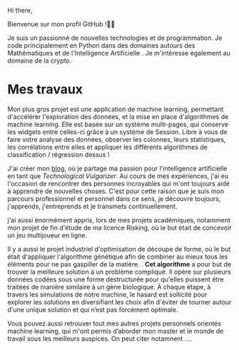 Hi there,

Bienvenue sur mon profil GitHub !👋🏼

Je suis un passionné de nouvelles technologies et de programmation. Je code principalement en Python  dans des domaines autours des Mathématiques  et de l'Intelligence Artificielle . Je m'intéresse également au domaine de la  crypto. 


# Mes travaux

Mon plus gros projet est une application de machine learning, permettant d'accélérer l'exploration des données, et la mise en place d'algorithmes de machine learning. Elle est basée sur un système multi-pages, qui conserve les widgets entre celles-ci grâce à un système de Session. Libre à vous de faire votre analyse des données, observer les colonnes, leurs statistiques, les corrélations entre elles et appliquer les différents algorithmes de classification  / régression dessus !

J'ai créer mon [blog](https://biggence.com/), où je partage ma passion pour l'intelligence artificielle en tant que *Technological Vulgarizer*.
Au cours de mes expériences, j'ai eu l'occasion de rencontrer des personnes incroyables qui m'ont toujours aidé à apprendre de nouvelles choses.
C'est pour cette raison que  je suis mon parcours professionnel et personnel dans ce sens, je découvre toujours, j'apprends, j'entreprends et je transmets continuellement.

j'ai aussi énormément appris, lors de mes projets académiques, notamment mon projet de fin d'étude de ma licence Risking, où le but était de concevoir  un jeu multijoueur en ligne. 

Il y a aussi le projet industriel d'optimisation de découpe de forme, où le but était d'appliquer l'algorithme génétique afin de combiner au mieux tous les éléments pour ne pas gaspiller de la matière.  . **Cet algorithme**  a pour but de trouver la meilleure solution à un problème compliqué. Il opère sur plusieurs données codées sous une forme déstructurée pour qu'elles puissent être traitées de manière similaire à un gène biologique. À chaque étape, à travers les simulations de notre machine, le hasard est sollicité pour explorer les solutions en diversifiant les choix afin d'éviter de tourner autour d'une unique solution et qui n’est pas forcément optimale.

Vous pouvez aussi retrouver tout mes autres projets personnels orientés machine learning, qui m'ont permis d’aborder mon master et le monde de travail  sous les meilleurs auspices. On peut citer notamnent ....

